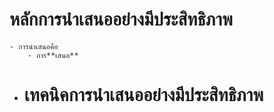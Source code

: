 # หลักการนำเสนออย่างมีประสิทธิภาพ
	- การนำเสนอคือ
		- การ**เสนอ**
- # เทคนิคการนำเสนออย่างมีประสิทธิภาพ